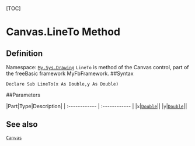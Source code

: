 [TOC]
# Canvas.LineTo Method

## Definition
Namespace: [`My.Sys.Drawing`](My.Sys.Drawing.md)
`LineTo` is method of the Canvas control, part of the freeBasic framework MyFbFramework.
##Syntax
```freeBasic
Declare Sub LineTo(x As Double,y As Double)
```

##Parameters

|Part|Type|Description|
| :------------ | :------------ |
|`x`|[`Double`]("https://www.freebasic.net/wiki/KeyPgDouble")||
|`y`|[`Double`]("https://www.freebasic.net/wiki/KeyPgDouble")||
## See also
[`Canvas`](Canvas.md)
